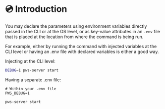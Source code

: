 # 💿 Introduction

You may declare the parameters using environment variables directly passed in the CLI or at the OS level, or as key-value attributes in an `.env` file that is placed at the location from where the command is being run.

For example, either by running the command with injected variables at the CLI level or having an .env file with declared variables is either a good way.

Injecting at the CLI level:

```bash
DEBUG=1 pws-server start
```

Having a separate .env file:

```text
# Within your .env file
PWS_DEBUG=1
```

```text
pws-server start
```



